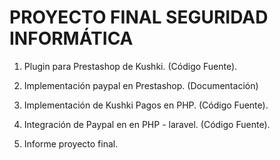 # PROYECTO FINAL SEGURIDAD INFORMÁTICA

1. Plugin para Prestashop de Kushki. (Código Fuente).

2. Implementación paypal en Prestashop. (Documentación)

3. Implementación de Kushki Pagos en PHP. (Código Fuente).

4. Integración de Paypal en en PHP - laravel. (Código Fuente).

5. Informe proyecto final.
